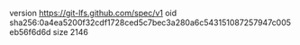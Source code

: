version https://git-lfs.github.com/spec/v1
oid sha256:0a4ea5200f32cdf1728ced5c7bec3a280a6c543151087257947c005eb56f6d6d
size 2146
